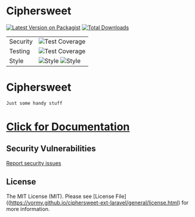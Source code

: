 # Ciphersweet
[![Latest Version on Packagist](https://img.shields.io/packagist/v/yormy/ciphersweet-ext-laravel.svg?style=flat-square)](https://packagist.org/packages/yormy/geo)
[![Total Downloads](https://img.shields.io/packagist/dt/yormy/ciphersweet-ext-laravel.svg?style=flat-square)](https://packagist.org/packages/yormy/geo)

|          |                                                               |
|----------|---------------------------------------------------------------|
| Security | ![Test Coverage](badges/insights_security.svg)                |
| Testing  | ![Test Coverage](badges/test_coverage.svg)                    |
| Style    | ![Style](badges/stan.svg) ![Style](badges/insights_code.svg)  | 


# Ciphersweet
```Just some handy stuff```

# [Click for Documentation](https://yormy.github.io/ciphersweet-ext-laravel/)

## Security Vulnerabilities
[Report security issues](https://yormy.github.io/ciphersweet-ext-laravel/general/report_security.html)

## License

The MIT License (MIT). Please see [License File]((https://yormy.github.io/ciphersweet-ext-laravel/general/license.html) for more information.

